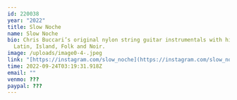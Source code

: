 ```yaml
---
id: 220038
year: "2022"
title: Slow Noche
name: Slow Noche
bio: Chris Buccari’s original nylon string guitar instrumentals with hints of
  Latin, Island, Folk and Noir.
image: /uploads/image0-4-.jpeg
link: "[https://instagram.com/slow_​noche](https://instagram.com/slow_noche)"
time: 2022-09-24T03:19:31.918Z
email: ""
venmo: ???
paypal: ???
---
```

